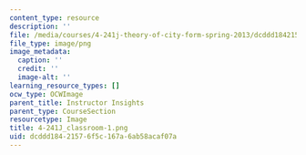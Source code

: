 ```yaml
---
content_type: resource
description: ''
file: /media/courses/4-241j-theory-of-city-form-spring-2013/dcddd18421576f5c167a6ab58acaf07a_4-241J_classroom-1.png
file_type: image/png
image_metadata:
  caption: ''
  credit: ''
  image-alt: ''
learning_resource_types: []
ocw_type: OCWImage
parent_title: Instructor Insights
parent_type: CourseSection
resourcetype: Image
title: 4-241J_classroom-1.png
uid: dcddd184-2157-6f5c-167a-6ab58acaf07a
---
```

